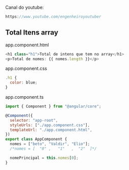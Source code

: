 Canal do youtube:

```js
https://www.youtube.com/engenheiroyoutuber
```

## Total Itens array

app.component.html

```js
<h1 class="h1">Total de intens que tem no array</h1>
<p>Total de nomes: {{ nomes.length }}</p>
```

app.component.css

```js
.h1 {
  color: blue;
}
```

app.component.ts

```js
import { Component } from "@angular/core";

@Component({
  selector: "app-root",
  styleUrls: ["./app.component.css"],
  templateUrl: "./app.component.html",
})
export class AppComponent {
  nomes = ["beto", "Valdir", "Elio"];
  /*nomes = [  "0" ,   "1"   ,  "2"  ]*/

  nomePrincipal = this.nomes[0];
}
```
